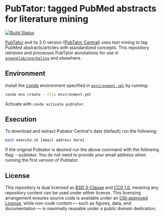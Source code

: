 # PubTator: tagged PubMed abstracts for literature mining

[![Build Status](https://travis-ci.org/greenelab/pubtator.svg?branch=master)](https://travis-ci.org/greenelab/pubtator)

[PubTator](https://www.ncbi.nlm.nih.gov/CBBresearch/Lu/Demo/PubTator/) and its 2.0 version ([PubTator Central](https://www.ncbi.nlm.nih.gov/CBBresearch/Lu/Demo/PubTatorCentral/)) uses text mining to tag PubMed abstracts/artciles with standardized concepts. This repository retrieves and processes PubTator annotations for use in [`greenelab/snorkeling`](https://github.com/greenelab/snorkeling) and elsewhere.

## Environment

Install the [conda](https://conda.io) environment specified in [`environment.yml`](environment.yml) by running:

```sh
conda env create --file environment.yml
```

Activate with `conda activate pubtator`.

## Execution

To download and extract Pubator Central's data (default) run the following:

```sh
bash execute.sh {email address here}
```

If the original Pubtator is desired run the above command with the following flag: --pubtator. You do not need to provide your email address when running the first version of Pubtator.

## License

This repository is dual licensed as [BSD 3-Clause](LICENSE-BSD.md) and [CC0 1.0](LICENSE-CC0.md), meaning any repository content can be used under either license. This licensing arrangement ensures source code is available under an [OSI-approved License](https://opensource.org/licenses/alphabetical), while non-code content — such as figures, data, and documentation — is maximally reusable under a public domain dedication.
